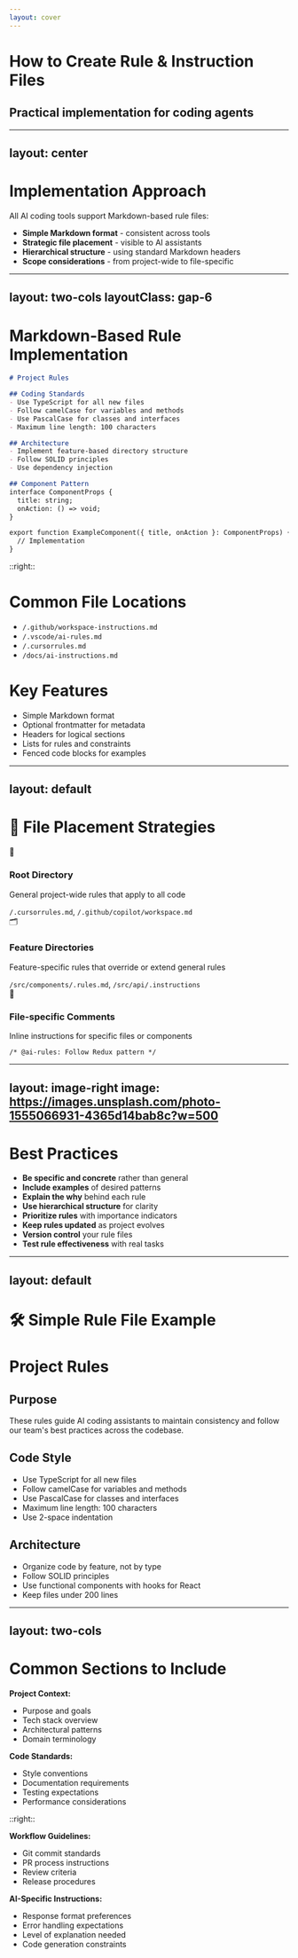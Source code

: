 ```yaml
---
layout: cover
---
```


# How to Create Rule & Instruction Files
## Practical implementation for coding agents

---
layout: center
---

# Implementation Approach

<div class="text-xl">

All AI coding tools support Markdown-based rule files:

- **Simple Markdown format** - consistent across tools
- **Strategic file placement** - visible to AI assistants
- **Hierarchical structure** - using standard Markdown headers
- **Scope considerations** - from project-wide to file-specific

</div>

---
layout: two-cols
layoutClass: gap-6
---

# Markdown-Based Rule Implementation

```md {maxHeight:'500px'}
# Project Rules

## Coding Standards
- Use TypeScript for all new files
- Follow camelCase for variables and methods
- Use PascalCase for classes and interfaces
- Maximum line length: 100 characters

## Architecture
- Implement feature-based directory structure
- Follow SOLID principles
- Use dependency injection

## Component Pattern
interface ComponentProps {
  title: string;
  onAction: () => void;
}

export function ExampleComponent({ title, onAction }: ComponentProps) {
  // Implementation
}
```

::right::

# Common File Locations

- `/.github/workspace-instructions.md`
- `/.vscode/ai-rules.md`
- `/.cursorrules.md`
- `/docs/ai-instructions.md`

# Key Features

- Simple Markdown format
- Optional frontmatter for metadata
- Headers for logical sections
- Lists for rules and constraints
- Fenced code blocks for examples

---
layout: default
---

# 📁 File Placement Strategies

<div class="space-y-6">

<div class="flex items-start gap-4">
<div class="text-3xl">📌</div>
<div>
<h3 class="font-bold text-lg">Root Directory</h3>
<p class="text-gray-600 dark:text-gray-400">General project-wide rules that apply to all code</p>
<div class="mt-2 text-sm bg-gray-100 dark:bg-gray-800 p-2 rounded">
<code>/.cursorrules.md</code>, <code>/.github/copilot/workspace.md</code>
</div>
</div>
</div>

<div class="flex items-start gap-4">
<div class="text-3xl">🗂️</div>
<div>
<h3 class="font-bold text-lg">Feature Directories</h3>
<p class="text-gray-600 dark:text-gray-400">Feature-specific rules that override or extend general rules</p>
<div class="mt-2 text-sm bg-gray-100 dark:bg-gray-800 p-2 rounded">
<code>/src/components/.rules.md</code>, <code>/src/api/.instructions</code>
</div>
</div>
</div>

<div class="flex items-start gap-4">
<div class="text-3xl">📄</div>
<div>
<h3 class="font-bold text-lg">File-specific Comments</h3>
<p class="text-gray-600 dark:text-gray-400">Inline instructions for specific files or components</p>
<div class="mt-2 text-sm bg-gray-100 dark:bg-gray-800 p-2 rounded">
<code>/* @ai-rules: Follow Redux pattern */</code>
</div>
</div>
</div>

</div>

---
layout: image-right
image: https://images.unsplash.com/photo-1555066931-4365d14bab8c?w=500
---

# Best Practices

<div class="space-y-4 text-base">

- **Be specific and concrete** rather than general
- **Include examples** of desired patterns
- **Explain the why** behind each rule
- **Use hierarchical structure** for clarity
- **Prioritize rules** with importance indicators
- **Keep rules updated** as project evolves
- **Version control** your rule files
- **Test rule effectiveness** with real tasks

</div>

---
layout: default
---

# 🛠️ Simple Rule File Example

<div class="bg-gray-100 dark:bg-gray-800 p-6 rounded-lg overflow-auto" style="max-height: 450px;">

# Project Rules

## Purpose
These rules guide AI coding assistants to maintain consistency
and follow our team's best practices across the codebase.

## Code Style
- Use TypeScript for all new files
- Follow camelCase for variables and methods
- Use PascalCase for classes and interfaces
- Maximum line length: 100 characters
- Use 2-space indentation

## Architecture
- Organize code by feature, not by type
- Follow SOLID principles
- Use functional components with hooks for React
- Keep files under 200 lines

</div>

---
layout: two-cols
---

# Common Sections to Include

**Project Context:**
- Purpose and goals
- Tech stack overview
- Architectural patterns
- Domain terminology

**Code Standards:**
- Style conventions
- Documentation requirements
- Testing expectations
- Performance considerations

::right::

**Workflow Guidelines:**
- Git commit standards
- PR process instructions
- Review criteria
- Release procedures

**AI-Specific Instructions:**
- Response format preferences
- Error handling expectations
- Level of explanation needed
- Code generation constraints
